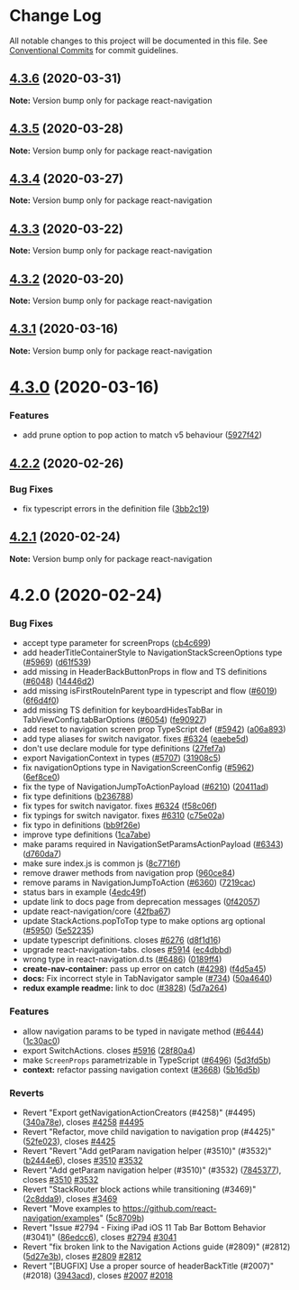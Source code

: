 # Change Log

All notable changes to this project will be documented in this file.
See [Conventional Commits](https://conventionalcommits.org) for commit guidelines.

## [4.3.6](https://github.com/react-navigation/react-navigation/compare/react-navigation@4.3.5...react-navigation@4.3.6) (2020-03-31)

**Note:** Version bump only for package react-navigation





## [4.3.5](https://github.com/react-navigation/react-navigation/compare/react-navigation@4.3.3...react-navigation@4.3.5) (2020-03-28)

**Note:** Version bump only for package react-navigation





## [4.3.4](https://github.com/react-navigation/react-navigation/compare/react-navigation@4.3.3...react-navigation@4.3.4) (2020-03-27)

**Note:** Version bump only for package react-navigation





## [4.3.3](https://github.com/react-navigation/react-navigation/compare/react-navigation@4.3.2...react-navigation@4.3.3) (2020-03-22)

**Note:** Version bump only for package react-navigation





## [4.3.2](https://github.com/react-navigation/react-navigation/compare/react-navigation@4.3.1...react-navigation@4.3.2) (2020-03-20)

**Note:** Version bump only for package react-navigation





## [4.3.1](https://github.com/react-navigation/react-navigation/compare/react-navigation@4.3.0...react-navigation@4.3.1) (2020-03-16)

**Note:** Version bump only for package react-navigation





# [4.3.0](https://github.com/react-navigation/react-navigation/compare/react-navigation@4.2.2...react-navigation@4.3.0) (2020-03-16)


### Features

* add prune option to pop action to match v5 behaviour ([5927f42](https://github.com/react-navigation/react-navigation/commit/5927f4287f5e1ab106537865523daa1c03b14b47))





## [4.2.2](https://github.com/react-navigation/react-navigation/compare/react-navigation@4.2.1...react-navigation@4.2.2) (2020-02-26)


### Bug Fixes

* fix typescript errors in the definition file ([3bb2c19](https://github.com/react-navigation/react-navigation/commit/3bb2c196e4acfa069791003c2b448b5ab51004d2))





## [4.2.1](https://github.com/react-navigation/react-navigation/compare/react-navigation@4.2.0...react-navigation@4.2.1) (2020-02-24)

**Note:** Version bump only for package react-navigation





# 4.2.0 (2020-02-24)


### Bug Fixes

* accept type parameter for screenProps ([cb4c699](https://github.com/react-navigation/react-navigation/commit/cb4c6994bb1ffc60ac0ed8aab44b87dc6ae066d2))
* add headerTitleContainerStyle to NavigationStackScreenOptions type ([#5969](https://github.com/react-navigation/react-navigation/issues/5969)) ([d61f539](https://github.com/react-navigation/react-navigation/commit/d61f539175d400fbbd0a79a5a7bf47523f736e66))
* add missing in HeaderBackButtonProps in flow and TS definitions ([#6048](https://github.com/react-navigation/react-navigation/issues/6048)) ([14446d2](https://github.com/react-navigation/react-navigation/commit/14446d2964a8421ff88e243d34d094475e7e36e8))
* add missing isFirstRouteInParent type in typescript and flow ([#6019](https://github.com/react-navigation/react-navigation/issues/6019)) ([6f6d4f0](https://github.com/react-navigation/react-navigation/commit/6f6d4f072a2f18dc309320a65039cc93359d4175))
* add missing TS definition for keyboardHidesTabBar in TabViewConfig.tabBarOptions ([#6054](https://github.com/react-navigation/react-navigation/issues/6054)) ([fe90927](https://github.com/react-navigation/react-navigation/commit/fe909278f5873487c9adfdbafb9089d317f2dc88))
* add reset to navigation screen prop TypeScript def ([#5942](https://github.com/react-navigation/react-navigation/issues/5942)) ([a06a893](https://github.com/react-navigation/react-navigation/commit/a06a893e67973ebd391ae0067d16398b41777f75))
* add type aliases for switch navigator. fixes [#6324](https://github.com/react-navigation/react-navigation/issues/6324) ([eaebe5d](https://github.com/react-navigation/react-navigation/commit/eaebe5d46dfaf7a14f3b8d4a4d60e974c7dc2625))
* don't use declare module for type definitions ([27fef7a](https://github.com/react-navigation/react-navigation/commit/27fef7a185ed3708481698babff923e6c31b9997))
* export NavigationContext in types ([#5707](https://github.com/react-navigation/react-navigation/issues/5707)) ([31908c5](https://github.com/react-navigation/react-navigation/commit/31908c53062a136576d3f8c8385f06dc6fa8f6a3))
* fix navigationOptions type in NavigationScreenConfig<Options> ([#5962](https://github.com/react-navigation/react-navigation/issues/5962)) ([6ef8ce0](https://github.com/react-navigation/react-navigation/commit/6ef8ce0fd5e0ffce71fa7cceb1b99ef3ebad9187))
* fix the type of NavigationJumpToActionPayload ([#6210](https://github.com/react-navigation/react-navigation/issues/6210)) ([20411ad](https://github.com/react-navigation/react-navigation/commit/20411adf8c1bb88ea01a5445474605eae138a074))
* fix type definitions ([b236788](https://github.com/react-navigation/react-navigation/commit/b2367880cd0ca9054ea2762042fa3c6edc1af1d4))
* fix types for switch navigator. fixes [#6324](https://github.com/react-navigation/react-navigation/issues/6324) ([f58c06f](https://github.com/react-navigation/react-navigation/commit/f58c06f192baa30d8d4d1f0172f6b42adb926f01))
* fix typings for switch navigator. fixes [#6310](https://github.com/react-navigation/react-navigation/issues/6310) ([c75e02a](https://github.com/react-navigation/react-navigation/commit/c75e02af9982ff58d42aeabbd247eb5bbdbd0150))
* fix typo in definitions ([bb9f26e](https://github.com/react-navigation/react-navigation/commit/bb9f26ecdf1339c3f5fca6865e0dcf3e86988753))
* improve type definitions ([1ca7abe](https://github.com/react-navigation/react-navigation/commit/1ca7abe7c11e280032a777f2ee5e1ab52487b299))
* make params required in NavigationSetParamsActionPayload ([#6343](https://github.com/react-navigation/react-navigation/issues/6343)) ([d760da7](https://github.com/react-navigation/react-navigation/commit/d760da796d394eb4886d10f88d8a8dfca18e386d))
* make sure index.js is common js ([8c7716f](https://github.com/react-navigation/react-navigation/commit/8c7716f504c77bf31fdde7ed129f2a63378bd283))
* remove drawer methods from navigation prop ([960ce84](https://github.com/react-navigation/react-navigation/commit/960ce843aee994456cbb08a6bb0fa63cffb54192))
* remove params in NavigationJumpToAction ([#6360](https://github.com/react-navigation/react-navigation/issues/6360)) ([7219cac](https://github.com/react-navigation/react-navigation/commit/7219cac9f478784d161019966e83b745e0d32f7c))
* status bars in example ([4edc49f](https://github.com/react-navigation/react-navigation/commit/4edc49f25adb36909476635a98e28d39b000ca9a))
* update link to docs page from deprecation messages ([0f42057](https://github.com/react-navigation/react-navigation/commit/0f42057c8ece83ade3697cc5a32110b12f87d77f))
* update react-navigation/core ([42fba67](https://github.com/react-navigation/react-navigation/commit/42fba673ae44289bb0da1b96d26402683817aba8))
* update StackActions.popToTop type to make options arg optional ([#5950](https://github.com/react-navigation/react-navigation/issues/5950)) ([5e52235](https://github.com/react-navigation/react-navigation/commit/5e522358c545df75789dcdbfa49d4375a3ef4391))
* update typescript definitions. closes [#6276](https://github.com/react-navigation/react-navigation/issues/6276) ([d8f1d16](https://github.com/react-navigation/react-navigation/commit/d8f1d165997615bf54e7e8b5fe398a919aa7fa98))
* upgrade react-navigation-tabs. closes [#5914](https://github.com/react-navigation/react-navigation/issues/5914) ([ec4dbbd](https://github.com/react-navigation/react-navigation/commit/ec4dbbd268d9036343d101ec001247b570fe62a1))
* wrong type in react-navigation.d.ts ([#6486](https://github.com/react-navigation/react-navigation/issues/6486)) ([0189ff4](https://github.com/react-navigation/react-navigation/commit/0189ff4eb3f2b868b0cf902f33fe104d7c276b16))
* **create-nav-container:** pass up error on catch ([#4298](https://github.com/react-navigation/react-navigation/issues/4298)) ([f4d5a45](https://github.com/react-navigation/react-navigation/commit/f4d5a45471f50d09f99726121f398b40fa03d09e))
* **docs:** Fix incorrect style in TabNavigator sample ([#734](https://github.com/react-navigation/react-navigation/issues/734)) ([50a4640](https://github.com/react-navigation/react-navigation/commit/50a46401c8ee2276c261bf561c8339c76deb88f4))
* **redux example readme:** link to doc ([#3828](https://github.com/react-navigation/react-navigation/issues/3828)) ([5d7a264](https://github.com/react-navigation/react-navigation/commit/5d7a2643931a683b00deb9b6489309d736ad9560))


### Features

* allow navigation params to be typed in navigate method ([#6444](https://github.com/react-navigation/react-navigation/issues/6444)) ([1c30ac0](https://github.com/react-navigation/react-navigation/commit/1c30ac07e4b17f95e94d2d5306f9ce75a7a60e31))
* export SwitchActions. closes [#5916](https://github.com/react-navigation/react-navigation/issues/5916) ([28f80a4](https://github.com/react-navigation/react-navigation/commit/28f80a4f0c6a23bc38a495e05fae1e707dd23c7b))
* make `ScreenProps` parametrizable in TypeScript ([#6496](https://github.com/react-navigation/react-navigation/issues/6496)) ([5d3fd5b](https://github.com/react-navigation/react-navigation/commit/5d3fd5bea0d09b61e26c8837557f6d0e8b396e74))
* **context:** refactor passing navigation context ([#3668](https://github.com/react-navigation/react-navigation/issues/3668)) ([5b16d5b](https://github.com/react-navigation/react-navigation/commit/5b16d5bb4740f28d42ced82f13be0682b89f4122))


### Reverts

* Revert "Export getNavigationActionCreators (#4258)" (#4495) ([340a78e](https://github.com/react-navigation/react-navigation/commit/340a78e7eed6ddd76c13e275d13a9edf3e7276d7)), closes [#4258](https://github.com/react-navigation/react-navigation/issues/4258) [#4495](https://github.com/react-navigation/react-navigation/issues/4495)
* Revert "Refactor, move child navigation to navigation prop (#4425)" ([52fe023](https://github.com/react-navigation/react-navigation/commit/52fe023ee2f9e08ff1ecfeffc9c72c2fd78cfe83)), closes [#4425](https://github.com/react-navigation/react-navigation/issues/4425)
* Revert "Revert "Add getParam navigation helper (#3510)" (#3532)" ([b2444e6](https://github.com/react-navigation/react-navigation/commit/b2444e6c618ee18f0a024d5320f6b773f8de0a95)), closes [#3510](https://github.com/react-navigation/react-navigation/issues/3510) [#3532](https://github.com/react-navigation/react-navigation/issues/3532)
* Revert "Add getParam navigation helper (#3510)" (#3532) ([7845377](https://github.com/react-navigation/react-navigation/commit/7845377174a55f323a120436d46b030abe2c1da0)), closes [#3510](https://github.com/react-navigation/react-navigation/issues/3510) [#3532](https://github.com/react-navigation/react-navigation/issues/3532)
* Revert "StackRouter block actions while transitioning (#3469)" ([2c8dda9](https://github.com/react-navigation/react-navigation/commit/2c8dda917a49d77f8e6ad67d3e1a57e00363bb5c)), closes [#3469](https://github.com/react-navigation/react-navigation/issues/3469)
* Revert "Move examples to https://github.com/react-navigation/examples" ([5c8709b](https://github.com/react-navigation/react-navigation/commit/5c8709b8a4d74750c2ee64f10732cfc8fd974890))
* Revert "Issue #2794 - Fixing iPad iOS 11 Tab Bar Bottom Behavior (#3041)" ([86edcc6](https://github.com/react-navigation/react-navigation/commit/86edcc66d2948f7b73039e984b7eb95663bbc5c0)), closes [#2794](https://github.com/react-navigation/react-navigation/issues/2794) [#3041](https://github.com/react-navigation/react-navigation/issues/3041)
* Revert "fix broken link to the Navigation Actions guide (#2809)" (#2812) ([5d27e3b](https://github.com/react-navigation/react-navigation/commit/5d27e3b06dda9043a98c4f6301ee732af99e2fb3)), closes [#2809](https://github.com/react-navigation/react-navigation/issues/2809) [#2812](https://github.com/react-navigation/react-navigation/issues/2812)
* Revert "[BUGFIX] Use a proper source of headerBackTitle (#2007)" (#2018) ([3943acd](https://github.com/react-navigation/react-navigation/commit/3943acdd776450ed166d950d1380f4e75d6d0d78)), closes [#2007](https://github.com/react-navigation/react-navigation/issues/2007) [#2018](https://github.com/react-navigation/react-navigation/issues/2018)
